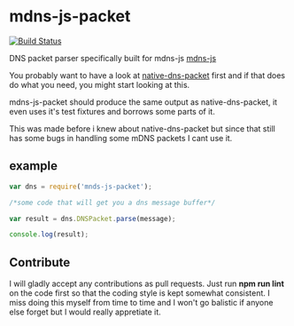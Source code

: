 mdns-js-packet
==============

[![Build Status](https://travis-ci.org/kmpm/node-mdns-js-packet.svg?branch=master)](https://travis-ci.org/kmpm/node-mdns-js-packet)

DNS packet parser specifically built for mdns-js
[mdns-js](https://github.com/kmpm/node-mdns-js)

You probably want to have a look at 
[native-dns-packet](https://github.com/tjfontaine/native-dns-packet)
first and if that does do what you need, you might start looking at this.

mdns-js-packet should produce the same output as native-dns-packet,
it even uses it's test fixtures and borrows some parts of it.

This was made before i knew about native-dns-packet but since that
still has some bugs in handling some mDNS packets I cant use it.

example
-------

```javascript
var dns = require('mnds-js-packet');

/*some code that will get you a dns message buffer*/

var result = dns.DNSPacket.parse(message);

console.log(result);
```

Contribute
----------
I will gladly accept any contributions as pull requests.
Just run __npm run lint__ on the code first so that the coding style
is kept somewhat consistent.
I miss doing this myself from time to time and I won't go balistic if anyone
else forget but I would really appretiate it.
